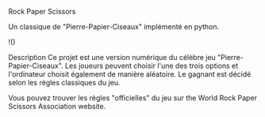 Rock Paper Scissors

Un classique de "Pierre-Papier-Ciseaux" implémenté en python.

!()

Description
Ce projet est une version numérique du célèbre jeu "Pierre-Papier-Ciseaux". Les joueurs peuvent choisir l'une des trois options et l'ordinateur choisit également de manière aléatoire. Le gagnant est décidé selon les règles classiques du jeu.

Vous pouvez trouver les règles "officielles" du jeu sur the World Rock Paper Scissors Association website.
